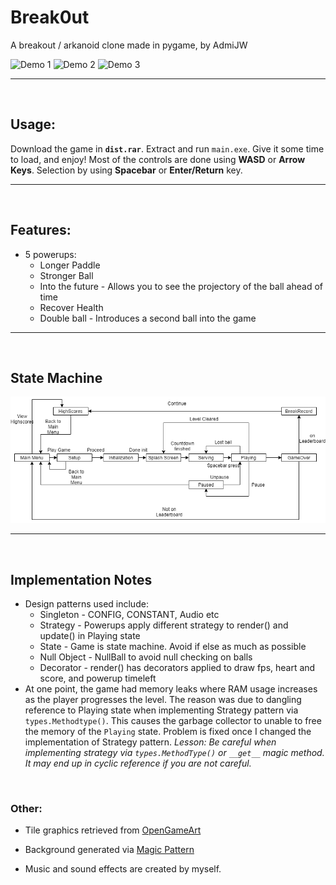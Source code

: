 # Break0ut 

A breakout / arkanoid clone made in pygame, by AdmiJW

![Demo 1](./Break0ut1.gif)
![Demo 2](./Break0ut2.gif)
![Demo 3](./Break0ut3.gif)

---

<br>

## Usage:

Download the game in __`dist.rar`__. Extract and run `main.exe`. Give it some time to load, and enjoy!
Most of the controls are done using __WASD__ or __Arrow Keys__. Selection by using __Spacebar__ or __Enter/Return__ key.

---

<br>

## Features:

* 5 powerups:
    * Longer Paddle
    * Stronger Ball
    * Into the future - Allows you to see the projectory of the ball ahead of time
    * Recover Health
    * Double ball - Introduces a second ball into the game

---

<br>

## State Machine

![State Machine Diagram](./break0ut_state_machine.png)

---

<br>

## Implementation Notes

* Design patterns used include:
    * Singleton - CONFIG, CONSTANT, Audio etc
    * Strategy - Powerups apply different strategy to render() and update() in Playing state
    * State - Game is state machine. Avoid if else as much as possible
    * Null Object - NullBall to avoid null checking on balls
    * Decorator - render() has decorators applied to draw fps, heart and score, and powerup timeleft
* At one point, the game had memory leaks where RAM usage increases as the player progresses the level. The reason was due to dangling reference to Playing state when implementing Strategy pattern via `types.Methodtype()`. This causes the garbage collector to unable to free the memory of the `Playing` state. Problem is fixed once I changed the implementation of Strategy pattern. *Lesson: Be careful when implementing strategy via `types.MethodType()` or `__get__` magic method. It may end up in cyclic reference if you are not careful.*

<br>

### Other:

* Tile graphics retrieved from [OpenGameArt](https://opengameart.org/content/breakout-set)

* Background generated via [Magic Pattern](https://www.magicpattern.design/tools/css-backgrounds)

* Music and sound effects are created by myself.